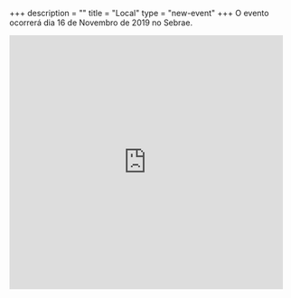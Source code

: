 +++
description = ""
title = "Local"
type = "new-event"
+++
O evento ocorrerá dia 16 de Novembro de 2019 no Sebrae.

<iframe src="https://www.google.com/maps/embed?pb=!1m18!1m12!1m3!1d3989.8171686018613!2d-51.05931168464897!3d0.04353499996823967!2m3!1f0!2f0!3f0!3m2!1i1024!2i768!4f13.1!3m3!1m2!1s0x8d61e11f7dac077d%3A0x9e6627f95685b3ec!2sSebrae%20Amap%C3%A1!5e0!3m2!1spt-BR!2sbr!4v1567522698634!5m2!1spt-BR!2sbr" style="width: 600px; max-width: 96%; height: 450px; max-height: 95%; border: 0;" frameborder="0" allowfullscreen></iframe>